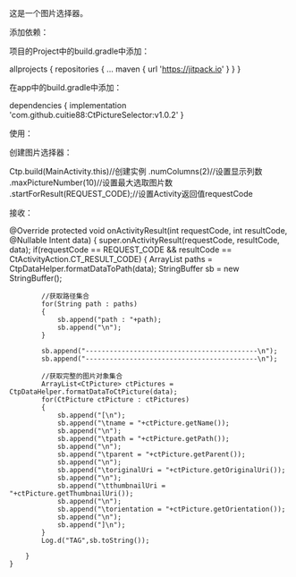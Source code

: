 这是一个图片选择器。


添加依赖：

项目的Project中的build.gradle中添加：

allprojects {
		repositories {
			...
			maven { url 'https://jitpack.io' }
		}
	}

在app中的build.gradle中添加：

dependencies {
	        implementation 'com.github.cuitie88:CtPictureSelector:v1.0.2'
}

使用：

创建图片选择器：


Ctp.build(MainActivity.this)//创建实例
     .numColumns(2)//设置显示列数
     .maxPictureNumber(10)//设置最大选取图片数
     .startForResult(REQUEST_CODE);//设置Activity返回值requestCode
              
              
接收：

@Override
    protected void onActivityResult(int requestCode, int resultCode, @Nullable Intent data)
    {
        super.onActivityResult(requestCode, resultCode, data);
        if(requestCode == REQUEST_CODE && resultCode == CtActivityAction.CT_RESULT_CODE)
        {
            ArrayList<String> paths =  CtpDataHelper.formatDataToPath(data);
            StringBuffer sb = new StringBuffer();

            //获取路径集合
            for(String path : paths)
            {
                sb.append("path : "+path);
                sb.append("\n");
            }

            sb.append("-------------------------------------------\n");
            sb.append("-------------------------------------------\n");

            //获取完整的图片对象集合
            ArrayList<CtPicture> ctPictures = CtpDataHelper.formatDataToCtPicture(data);
            for(CtPicture ctPicture : ctPictures)
            {
                sb.append("[\n");
                sb.append("\tname = "+ctPicture.getName());
                sb.append("\n");
                sb.append("\tpath = "+ctPicture.getPath());
                sb.append("\n");
                sb.append("\tparent = "+ctPicture.getParent());
                sb.append("\n");
                sb.append("\toriginalUri = "+ctPicture.getOriginalUri());
                sb.append("\n");
                sb.append("\tthumbnailUri = "+ctPicture.getThumbnailUri());
                sb.append("\n");
                sb.append("\torientation = "+ctPicture.getOrientation());
                sb.append("\n");
                sb.append("]\n");
            }
            Log.d("TAG",sb.toString());

        }
    }
